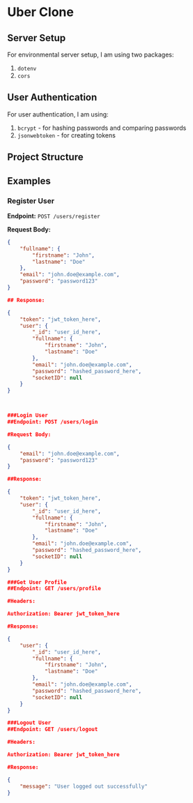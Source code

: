 # Uber Clone

## Server Setup

For environmental server setup, I am using two packages:
1. `dotenv`
2. `cors`

## User Authentication

For user authentication, I am using:
1. `bcrypt` - for hashing passwords and comparing passwords
2. `jsonwebtoken` - for creating tokens

## Project Structure


## Examples

### Register User

**Endpoint:** `POST /users/register`

**Request Body:**
```json
{
    "fullname": {
        "firstname": "John",
        "lastname": "Doe"
    },
    "email": "john.doe@example.com",
    "password": "password123"
}

## Response:

{
    "token": "jwt_token_here",
    "user": {
        "_id": "user_id_here",
        "fullname": {
            "firstname": "John",
            "lastname": "Doe"
        },
        "email": "john.doe@example.com",
        "password": "hashed_password_here",
        "socketID": null
    }
}



###Login User
##Endpoint: POST /users/login

#Request Body:

{
    "email": "john.doe@example.com",
    "password": "password123"
}

##Response:

{
    "token": "jwt_token_here",
    "user": {
        "_id": "user_id_here",
        "fullname": {
            "firstname": "John",
            "lastname": "Doe"
        },
        "email": "john.doe@example.com",
        "password": "hashed_password_here",
        "socketID": null
    }
}

###Get User Profile
##Endpoint: GET /users/profile

#Headers:

Authorization: Bearer jwt_token_here

#Response:

{
    "user": {
        "_id": "user_id_here",
        "fullname": {
            "firstname": "John",
            "lastname": "Doe"
        },
        "email": "john.doe@example.com",
        "password": "hashed_password_here",
        "socketID": null
    }
}

###Logout User
##Endpoint: GET /users/logout

#Headers:

Authorization: Bearer jwt_token_here

#Response:

{
    "message": "User logged out successfully"
}

